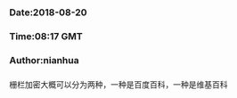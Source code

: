 ###
###    Date:2018-08-20
###   Time:08:17 GMT
###  Author:nianhua
###

栅栏加密大概可以分为两种，一种是百度百科，一种是维基百科
